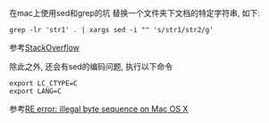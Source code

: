在mac上使用sed和grep的坑 替换一个文件夹下文档的特定字符串, 如下:

```
grep -lr 'str1' . | xargs sed -i "" 's/str1/str2/g'
```

参考[StackOverflow](https://stackoverflow.com/questions/11942306/how-to-replace-a-string-in-multiple-files-using-grep-and-sed-when-the-i-argumen)

除此之外, 还会有sed的编码问题, 执行以下命令

```
export LC_CTYPE=C
export LANG=C
```
参考[RE error: illegal byte sequence on Mac OS X
](https://stackoverflow.com/questions/19242275/re-error-illegal-byte-sequence-on-mac-os-x)
